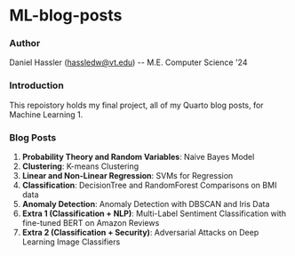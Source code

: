 # ML-blog-posts

### Author
Daniel Hassler (hassledw@vt.edu) -- M.E. Computer Science '24

### Introduction
This repoistory holds my final project, all of my Quarto blog posts, for Machine Learning 1. 

### Blog Posts
1. **Probability Theory and Random Variables**: Naive Bayes Model
2. **Clustering**: K-means Clustering
3. **Linear and Non-Linear Regression**: SVMs for Regression
4. **Classification**: DecisionTree and RandomForest Comparisons on BMI data
5. **Anomaly Detection**: Anomaly Detection with DBSCAN and Iris Data
6. **Extra 1 (Classification + NLP)**: Multi-Label Sentiment Classification with fine-tuned BERT on Amazon Reviews
7. **Extra 2 (Classification + Security)**: Adversarial Attacks on Deep Learning Image Classifiers

